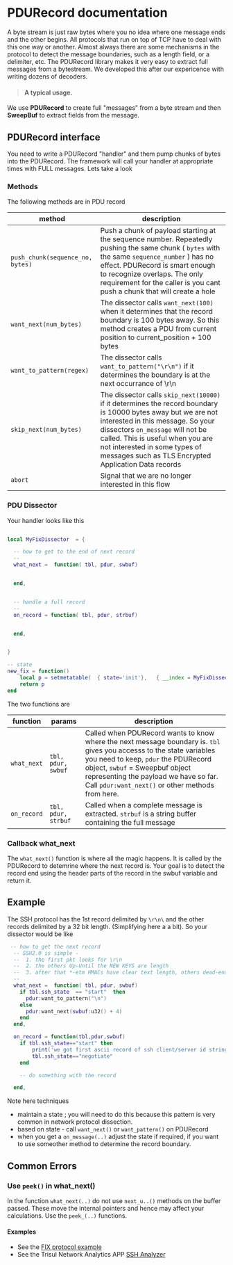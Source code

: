 # PDURecord documentation

A byte stream is just raw bytes where you no idea where one message ends and the other begins. All protocols that run on top of TCP have to deal with this one way or another. Almost always there are some mechanisms in the protocol to detect the message boundaries, such as a length field, or a delimiter, etc.  The PDURecord library makes it very easy to extract full messages from a bytestream. We developed this after our expericence with writing dozens of decoders.

> #### A typical usage. 
We use **PDURecord** to create full "messages" from a byte stream and then **SweepBuf** to extract fields from the message.


## PDURecord interface

You need to write a PDURecord "handler" and them pump chunks of bytes into the PDURecord. The framework will call your handler at appropriate times with FULL messages. Lets take a look

### Methods

The following methods are in PDU record

| method | description |
| --- | --- |
| `push_chunk(sequence_no, bytes)` | Push a chunk of payload starting at the sequence number. Repeatedly pushing the same chunk ( `bytes` with the same `sequence_number` ) has no effect. PDURecord is smart enough to recognize overlaps. The only requirement for the caller is you cant push a chunk that will create a hole |
| `want_next(num_bytes)` | The dissector calls `want_next(100)` when it determines that the record boundary is 100 bytes away. So this method creates a PDU from current position to current_position + 100 bytes |
| `want_to_pattern(regex)` | The dissector calls `want_to_pattern("\r\n")` if it determines the boundary is at the next occurrance of \r\n |
| `skip_next(num_bytes)` | The dissector calls `skip_next(10000)` if it determines the record boundary is 10000 bytes away but we are not interested in this message. So your dissectors `on_message` will not be called. This is useful when you are not interested in some types of messages such as TLS Encrypted Application Data records |
| `abort` | Signal that we are no longer interested in this flow | 



### PDU Dissector

Your handler looks like this

````lua

local MyFixDissector  = {

  -- how to get to the end of next record 
  -- 
  what_next =  function( tbl, pdur, swbuf)


  end,


  -- handle a full record
  --
  on_record = function( tbl, pdur, strbuf)


  end,


}

-- state 
new_fix = function()
    local p = setmetatable(  { state='init'},   { __index = MyFixDissector})
    return p
end

````


The two functions are

| function | params | description |
| --- | ----| --- |
|`what_next`| `tbl, pdur, swbuf` | Called when PDURecord wants to know where the next message boundary is.  `tbl` gives you accesss to the state variables you need to keep,  `pdur` the PDURecord object, `swbuf` = Sweepbuf object representing the payload we have so far.  Call `pdur:want_next()` or other methods from here. |
|`on_record`| `tbl, pdur, strbuf` | Called when a complete message is extracted.  `strbuf` is a string buffer containing the full message |


### Callback what_next

The `what_next()` function is where all the magic happens. It is called by the PDURecord to detemrine where the next record is. Your goal is to detect the record end using the header parts of the record in the swbuf variable and return it. 



## Example

The SSH protocol has the 1st record delimited by `\r\n\` and the other records delimited by a 32 bit length. (Simplifying here a a bit). So your dissector would be like


````lua
 -- how to get the next record 
  -- SSH2.0 is simple - 
  --  1. the first pkt looks for \r\n
  --  2. the others Up-Until the NEW KEYS are length
  --  3. after that *-etm HMACs have clear text length, others dead-end 
  -- 
  what_next =  function( tbl, pdur, swbuf)
    if tbl.ssh_state  == "start"  then
      pdur:want_to_pattern("\n")
    else
      pdur:want_next(swbuf:u32() + 4)
    end
  end,

  on_record = function(tbl,pdur,swbuf)
  	if tbl.ssh_state=="start" then
  		print('we got first ascii record of ssh client/server id string')
  		tbl.ssh_state=="negotiate"
  	end

  	-- do something with the record

  end,

````


Note here techniques 

-  maintain a state ; you will need to do this because this pattern is very common in network protocol dissection. 
-  based on state - call  `want_next()` or `want_pattern()`  on PDURecord 
-  when you get a `on_message(..)` adjust the state if required, if you want to use someother method to determine the record boundary.


## Common Errors

### Use `peek()` in what_next()

In the function  `what_next(..)` do not use `next_u..()` methods on the buffer passed. These move the internal pointers and hence may affect your calculations.  Use the `peek_(..)` functions. 



#### Examples  

- See the [FIX protocol example](examples/fixascii/README.md)
- See the Trisul Network Analytics APP [SSH Analyzer](https://github.com/trisulnsm/apps/tree/master/analyzers/ssh-alert)

